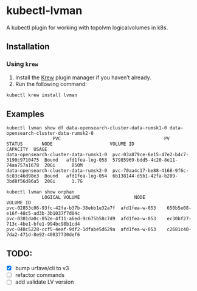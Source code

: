 # kubectl-lvman

A kubectl plugin for working with topolvm logicalvolumes in k8s.

## **Installation**

### Using `krew`

1. Install the [Krew](https://krew.sigs.k8s.io/docs/user-guide/setup/) plugin manager if you haven’t already.
2. Run the following command:

```bash
kubectl krew install lvman
```

## Examples

```shell
kubectl lvman show df data-opensearch-cluster-data-rumsk1-0 data-opensearch-cluster-data-rumsk2-0
                 PVC                                      PV                     STATUS       NODE                     VOLUME ID                CAPACITY  USAGE 
data-opensearch-cluster-data-rumsk1-0  pvc-03a879ce-6e15-47e2-b4c7-3190c9710475  Bound   afd1fea-log-058  57985969-bdd5-4c20-8e11-74aa757a1678  20Gi      850M  
data-opensearch-cluster-data-rumsk2-0  pvc-70aa4c17-be88-4168-9f6c-6c83c46d98e3  Bound   afd1fea-log-054  6b138144-d5b1-42fa-b289-3bd8f56d86a5  20Gi      1.7G  
```

```shell
kubectl lvman show orphan
             LOGICAL VOLUME                    NODE                     VOLUME ID               
pvc-02853c06-93fc-42fa-b37b-38ebb1e32a7f  afd1fea-w-053    650b5e08-e16f-48c5-ad3b-3b1037f7d04c 
pvc-0301da0c-052e-4f11-a6ed-9c675b58c7d9  afd1fea-w-053    ec30bf27-713c-4be1-bfe1-994bc98b1cd4 
pvc-048c5228-ccf5-4eaf-9df2-1dfabe5d629a  afd1fea-w-053    c2681c40-7da2-471d-8e92-40837730def6 
```

## TODO:
  - [x] bump urfave/cli to v3
  - [ ] refactor commands
  - [ ] add validate LV version